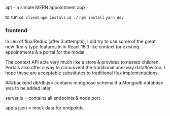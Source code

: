 apt - a simple MERN appointment app

to run
`cd client`
`npm install`
`cd ./`
`npm install`
`yarn dev`

### frontend

In lieu of flux/Redux (after 3 attempts), I did try to use some of the great new flux-y type features in in React 16.3 like context for existing appointments & a portal for the modal.

The context API acts very much like a store & provides to nested children. Portals also offer a way to circumvent the traditional one-way dataflow too. I hope these are acceptable substitutes to traditional flux implementations.

###backend
db/db.js= contains mongoose schema if a Mongodb database was to be added later

server.js = contains all endpoints & node port

appts.json = mock data for endpoints
